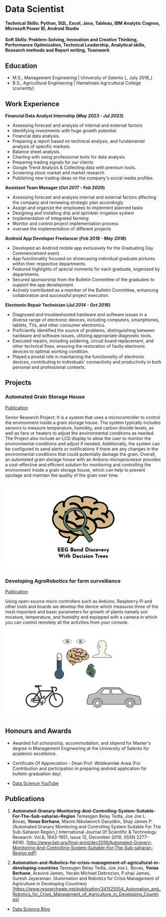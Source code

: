 # Data Scientist

#### Technical Skills: Python, SQL, Excel, Java, Tableau, IBM Analytic Cognos, Microsoft Power BI, Android Studio
#### Soft Skills: Problem-Solving, Innovation and Creative Thinking, Performance Optimization, Technical Leadership, Analytical skills, Research methods and Report writing, Teamwork

## Education							       		
- M.S., Management Engineering	 | University of Salento (_  July 2018_)	 			        		
- B.S., Agricultural Engineering | Hamelmalo Agricultural College (_currently_)

## Work Experience

**Financial Data Analyst Internship (_May 2023 - Jul 2023_)**
- Assessing forecast and analysis of internal and external factors
- Identifying investments with huge growth potential.
- Financial data analysis.
- Preparing a report based on technical analysis, and fundamental analysis of specific markets.
- Balance sheet analysis.
- Charting with using professional tools for data analysis.
- Preparing trading signals for our clients
- Google Trend Analysis & Collecting data with premium tools.
- Screening stock market and market research
- Publishing new trading ideas on the company's social media profiles

**Assistant Team Manager (_Oct 2017 - Feb 2020_)**
- Assessing forecast and analysis internal and external factors affecting the company 
  and reviewing strategic plan accordingly
- Assign and organize the employees to implement planned tasks
- Designing and Installing drip and sprinkler irrigation system
- Implementation of integrated farming
- Monitor and control project implementation process
- oversee the implementation of different projects

**Android App Developer Freelancer (_Feb 2018 - May 2018_)**
- Developed an Android mobile app exclusively for the Graduating Day Commencement event.
- App functionality focused on showcasing individual graduate pictures within their 
  respective departments.
- Featured highlights of special moments for each graduate, organized by departments.
- Secured sponsorship from the Bulletin Committee of the graduates to support the app 
  development.
- Actively contributed as a member of the Bulletin Committee, enhancing collaboration 
  and successful project execution.

**Electronic Repair Technician (_Jul 2014 - Oct 2016_)**
- Diagnosed and troubleshooted hardware and software issues in a diverse range of 
  electronic devices, including computers, smartphones, tablets, TVs, and other consumer 
  electronics.
- Proficiently identified the source of problems, distinguishing between hardware and 
  software issues, utilizing appropriate diagnostic tools.
- Executed repairs, including soldering, circuit board replacement, and other technical 
  fixes, ensuring the restoration of faulty electronic devices to optimal working 
  condition.
- Played a pivotal role in maintaining the functionality of electronic devices, 
  contributing to individuals' connectivity and productivity in both personal and 
  professional contexts.
  
## Projects
### Automated Grain Storage House
[Publication](https://www.mdpi.com/1424-8220/22/8/3048)

Senior Research Project: It is a system that uses a microcontroller to control the environment inside a grain storage house. The system typically includes sensors to measure temperature, humidity, and carbon dioxide levels, as well as fans or heaters to adjust the environmental conditions as needed. The Project also include an LCD display to allow the user to monitor the environmental conditions and adjust if needed. Additionally, the system can be configured to send alerts or notifications if there are any changes in the environmental conditions that could potentially damage the grain.
Overall, an automated grain storage house with an Arduino microprocessor provides a cost-effective and efficient solution for monitoring and controlling the environment inside a grain storage house, which can help to prevent spoilage and maintain the quality of the grain over time. 


![EEG Band Discovery](/assets/img/eeg_band_discovery.jpeg)

### Developing AgroRobotics for farm surveillance
[Publication](https://www.mdpi.com/1424-8220/22/11/4240)

Using open-source micro controllers such as Arduino, Raspberry Pi and other tools and boards we develop the device which measures three of the most important and basic parameters for growth of plants namely soil moisture, temperature, and humidity and equipped with a camera in which you can control remotely all the activities from your console.          

![Bike Study](/assets/img/bike_study.jpeg)

## Honours and Awards 
- Awarded full scholarship, accommodation, and stipend for Master's degree in Management 
  Engineering at the University of Salento for academic excellence.
- Certificate Of Appreciation - Dean Prof. Woldeamlak Araia (For Contribution and 
  participation in preparing android application for bulletin graduation day)


- [Data Science YouTube](https://www.youtube.com/channel/UCa9gErQ9AE5jT2DZLjXBIdA)

## Publications
1. **Automated-Granary-Monitoring-And-Controlling-System-Suitable-For-The-Sub-saharan-Region**
Temesgen Belay Tedla, Joe Joe L. Bovas, **Yonas Berhane**, Maxim Nikolaevich Davydkin, Shaji James P. (Automated Granary Monitoring and Controlling System Suitable For The Sub-Saharan Region,) International Journal Of Scientific & Technology Research. Vol.8, 1943-1951, Issue 12, December 2019, (ISSN 2277-8616).
[http://www.ijstr.org/final-print/dec2019/Automated-Granary-Monitoring-And-Controlling-System-Suitable-For-The-Sub-saharan-Region.pdf]

2. **Automation-and-Robotics-for-crisis-management-of-agricultural-in-developing-countries**
Temesgen Belay Tedla, Joe Joe L. Bovas, **Yonas Berhane**, Aravind James, Yecalo Michael Debrezion, P.shaji James, Suresh Jayaraman. (Automation and Robotics for Crisis Management of Agriculture in Developing Countries)
[https://www.researchgate.net/publication/341525554_Automation_and_Robotics_for_Crisis_Management_of_Agriculture_in_Developing_Countries]    


- [Data Science Blog](https://medium.com/@shawhin)
